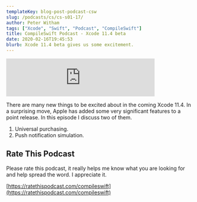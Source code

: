 ```yaml
---
templateKey: blog-post-podcast-csw
slug: /podcasts/cs/cs-s01-17/
author: Peter Witham
tags: ["Xcode", "Swift", "Podcast", "CompileSwift"]
title: CompileSwift Podcast - Xcode 11.4 beta
date: 2020-02-16T19:45:53
blurb: Xcode 11.4 beta gives us some excitement.
---
```


<iframe src="https://anchor.fm/compileswift/embed/episodes/Xcode-11-4-Beta-is-big-news-eao80a" height="102" width="400" frameborder="0" scrolling="no"></iframe>

There are many new things to be excited about in the coming Xcode 11.4. In a surprising move, Apple has added some very significant features to a point release. In this episode I discuss two of them.

1. Universal purchasing.
2. Push notification simulation.

## Rate This Podcast

Please rate this podcast, it really helps me know what you are looking for and help spread the word. I appreciate it.

[https://ratethispodcast.com/compileswift](https://ratethispodcast.com/compileswift)

